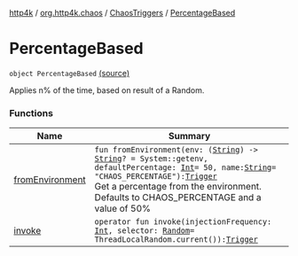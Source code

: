 [http4k](../../../index.md) / [org.http4k.chaos](../../index.md) / [ChaosTriggers](../index.md) / [PercentageBased](./index.md)

# PercentageBased

`object PercentageBased` [(source)](https://github.com/http4k/http4k/blob/master/http4k-testing-chaos/src/main/kotlin/org/http4k/chaos/ChaosTriggers.kt#L72)

Applies n% of the time, based on result of a Random.

### Functions

| Name | Summary |
|---|---|
| [fromEnvironment](from-environment.md) | `fun fromEnvironment(env: (`[`String`](https://kotlinlang.org/api/latest/jvm/stdlib/kotlin/-string/index.html)`) -> `[`String`](https://kotlinlang.org/api/latest/jvm/stdlib/kotlin/-string/index.html)`? = System::getenv, defaultPercentage: `[`Int`](https://kotlinlang.org/api/latest/jvm/stdlib/kotlin/-int/index.html)` = 50, name: `[`String`](https://kotlinlang.org/api/latest/jvm/stdlib/kotlin/-string/index.html)` = "CHAOS_PERCENTAGE"): `[`Trigger`](../../-trigger.md)<br>Get a percentage from the environment. Defaults to CHAOS_PERCENTAGE and a value of 50% |
| [invoke](invoke.md) | `operator fun invoke(injectionFrequency: `[`Int`](https://kotlinlang.org/api/latest/jvm/stdlib/kotlin/-int/index.html)`, selector: `[`Random`](http://docs.oracle.com/javase/6/docs/api/java/util/Random.html)` = ThreadLocalRandom.current()): `[`Trigger`](../../-trigger.md) |
